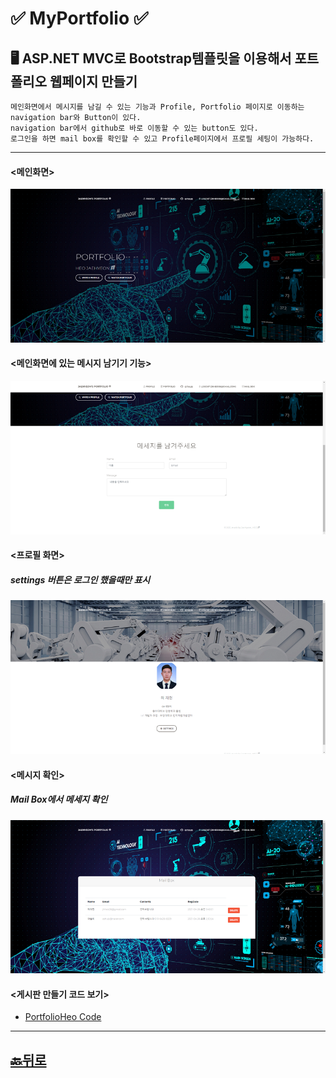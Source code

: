 # ✅ MyPortfolio ✅
## 🖥 ASP.NET MVC로 Bootstrap템플릿을 이용해서 포트폴리오 웹페이지 만들기 
```
메인화면에서 메시지를 남길 수 있는 기능과 Profile, Portfolio 페이지로 이동하는 navigation bar와 Button이 있다. 
navigation bar에서 github로 바로 이동할 수 있는 button도 있다. 
로그인을 하면 mail box를 확인할 수 있고 Profile페이지에서 프로필 세팅이 가능하다. 
```

_____________________________________
#### <메인화면>
![PortfolioHeo](https://github.com/JaehyeonHeo/MyPortfolio/blob/main/Images/MyPortfolioWeb%20(1).png?raw=true "메인화면")
#### <메인화면에 있는 메시지 남기기 기능>
![PortfolioHeo](https://github.com/JaehyeonHeo/MyPortfolio/blob/main/Images/MyPortfolioWeb%20(2).png?raw=true "메인화면에 있는 메시지 남기기 기능")
#### <프로필 화면>
##### settings 버튼은 로그인 했을때만 표시 
![PortfolioHeo](https://github.com/JaehyeonHeo/MyPortfolio/blob/main/Images/MyPortfolioWeb%20(3).png?raw=true "프로필 화면")
#### <메시지 확인>
##### Mail Box에서 메세지 확인 
![PortfolioHeo](https://github.com/JaehyeonHeo/MyPortfolio/blob/main/Images/MyPortfolioWeb%20(4).png?raw=true "메시지 확인")




#### <게시판 만들기 코드 보기> 
* [PortfolioHeo Code](https://github.com/JaehyeonHeo/MyPortfolio/tree/main/PortfolioHeo "소스코드") 










______________________
## [🔙뒤로]( https://github.com/JaehyeonHeo)

